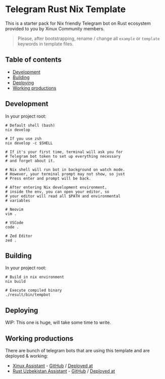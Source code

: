 # Telegram Rust Nix Template

This is a starter pack for Nix friendly Telegram bot on Rust ecosystem provided to you by Xinux Community members.

> Please, after bootstrapping, rename / change all `example` or `template` keywords in template files.

## Table of contents

- [Development](#development)
- [Building](#building)
- [Deploying](#deploying)
- [Working productions](#working-productions)

## Development

In your project root:

```shell
# Default shell (bash)
nix develop

# If you use zsh
nix develop -c $SHELL

# If it's your first time, terminal will ask you for
# Telegram bot token to set up everything necessary
# and forget about it.

# Nix shell will run bot in background on watch mode.
# However, your terminal prompt may not show, so just
# Press enter and prompt will be back.

# After entering Nix development environment,
# inside the env, you can open your editor, so
# your editor will read all $PATH and environmental
# variables

# Neovim
vim .

# VSCode
code .

# Zed Editor
zed .
```

## Building

In your project root:

```shell
# Build in nix environment
nix build

# Execute compiled binary
./result/bin/tempbot
```

## Deploying

WIP: This one is huge, will take some time to write.

## Working productions

There are bunch of telegram bots that are using this template and are deployed & working:

- [Xinux Assistant](https://t.me/xinuxmgrbot) - [GitHub](https://github.com/xinux-org/telegram) / [Deployed at](https://github.com/kolyma-labs/instances/blob/main/nixos/kolyma-2/services/xinux.nix)
- [Rust Uzbekistan Assistant](https://t.me/rustaceanbot) - [GitHub](https://github.com/rust-lang-uz/telegram) / [Deployed at](https://github.com/kolyma-labs/instances/blob/main/nixos/kolyma-2/services/rustina.nix)
